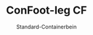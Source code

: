 ---
title: "ConFoot-leg CF"
subtitle: "Standard-Containerbein"
mainImage: "/images/products/confoot-leg-cf-main.jpg"
gallery:
  - "/images/products/confoot-leg-cf-1.jpg"
  - "/images/products/confoot-leg-cf-2.jpg"
  - "/images/products/confoot-leg-cf-3.jpg"
shortDescription: "Der ConFoot-leg CF ist unser Standardmodell eines Containerbeins, das die für das Bewegen und Entladen von Containern benötigte Zeit reduziert, indem Container zum Entladen stehen gelassen werden können, sodass die Fahrer nicht warten müssen."
technicalDescription: "Das CF-Modell ermöglicht es, Container als zusätzlichen Stauraum zu nutzen und gleichzeitig jederzeit transportbereit zu bleiben – fahren Sie einfach den Anhänger unter den Container, und die Fahrt geht weiter."
videoID: "C2KwnEb-npU"
specifications:
  - name: "Gewicht"
    value: "24 kg pro Bein"
  - name: "Tragfähigkeit"
    value: "34 Tonnen"
  - name: "Einstellbereich"
    value: "1.043 mm bis 1.448 mm"
  - name: "Material"
    value: "Hochwertiger Stahl"
price: "3.500 EUR"
priceVAT: "4.235 EUR"
pricingNotes: "Mengenrabatte verfügbar. Kontaktieren Sie uns für Details."
buyLink: "/contact"
howToUse: |
  1. Positionieren Sie das CF-Bein am Eckblech des Containers
  2. Betätigen Sie den Verriegelungsmechanismus
  3. Passen Sie die Höhe bei Bedarf im Bereich von 1.043 mm bis 1.448 mm an
  4. Wiederholen Sie den Vorgang für alle erforderlichen Ecken
  5. Senken Sie den Anhänger ab und fahren Sie davon, wobei der Container auf den Beinen verbleibt
benefits:
  - title: "Zeiteinsparung"
    description: "Verringert die für das Bewegen und Entladen von Containern benötigte Zeit, da Container zum Entladen stehen bleiben können"
  - title: "Fahrereffizienz"
    description: "Fahrer müssen während des Entladens nicht warten und können sich anderen Aufgaben widmen"
  - title: "Zusätzlicher Stauraum"
    description: "Container können als zusätzlicher Stauraum genutzt werden, wenn sie nicht im Transport sind"
  - title: "Bereit zur Mobilität"
    description: "Container sind jederzeit transportbereit – fahren Sie einfach den Anhänger unter den Container, um die Fahrt fortzusetzen"
  - title: "Vielseitige Einsatzmöglichkeiten"
    description: "Geeignet für den allgemeinen Einsatz, für Lagerung, Tankcontainer und verschiedene Branchen"
  - title: "Kostenoptimierung"
    description: "Optimiert Kosten und Zeiteinsatz durch Rationalisierung von Transport- und Lagerprozessen"
articleContent: |
  ## Was ist der ConFoot-leg CF?

  Der ConFoot-leg CF ist das Standardmodell eines Containerbeins, das entwickelt wurde, um Transport-, Lager- und Logistikprozesse zu vereinfachen. Diese vielseitige Lösung verkürzt die Zeit, die für das Bewegen und Entladen von Containern benötigt wird, indem Container zum Entladen stehen gelassen werden – sodass Fahrer nicht warten müssen. Das CF-Modell verwandelt Schiffscontainer in flexible Lagereinheiten, die jederzeit transportbereit bleiben.

  ## Wichtige Vorteile für Transport und Logistik

  Der ConFoot-leg CF bietet erhebliche betriebliche Vorteile für Unternehmen im Containertransport und in der Logistik. Indem Container während des Entladens auf den Beinen stehen bleiben können, lässt sich die Auslastung der Flotte optimieren. Fahrer können Container abstellen und unmittelbar mit dem nächsten Auftrag fortfahren, wodurch kostspielige Wartezeiten beim Be- und Entladen entfallen.

  Darüber hinaus können Container, die mit CF-Beinen ausgestattet sind, als wertvoller zusätzlicher Stauraum genutzt werden, wenn sie nicht im Transport sind. Sie bleiben jederzeit fahrbereit – fahren Sie einfach mit einem Anhänger unter den Container und die Fahrt setzt sich fort. Diese Vielseitigkeit macht den CF zu einer idealen Lösung für Unternehmen, die ihre Logistikeffizienz und Lagerkapazität verbessern möchten.

  ## Funktionsweise

  Der ConFoot-leg CF wird sicher an den Eckblechen des Containers befestigt und bietet stabilen Halt, während der Container zum Be-, Entladen oder zur Lagerung positioniert wird. Die Beine verfügen über einen Einstellbereich von 1.043 mm bis 1.448 mm, was eine vielseitige Positionierung in unterschiedlichen Einsatzumgebungen ermöglicht. Jedes Bein wiegt 24 kg, was die Handhabung für die Bediener erleichtert, während das System eine beträchtliche Tragfähigkeit von 34 Tonnen aufweist.

  Die Installation erfolgt in wenigen Schritten:
  1. Positionieren Sie die CF-Beine an den Eckblechen des Containers
  2. Betätigen Sie den Verriegelungsmechanismus, um die Beine zu sichern
  3. Passen Sie die Höhe je nach Bedarf an
  4. Senken Sie den Anhänger ab und fahren Sie davon, wobei der Container sicher auf den Beinen gestützt wird

  Wenn es Zeit ist, den Container zu bewegen, fahren Sie einfach den Anhänger erneut unter ihn, sichern den Container am Anhänger, entfernen die Beine und setzen die Fahrt fort.

  ## Anwendungsbereiche des ConFoot-leg CF

  ### Transportunternehmen
  Transportunternehmen profitieren erheblich von der Fähigkeit des CF, die Flottenauslastung zu optimieren. Fahrer können Container an Kundendienststellen absetzen und unmittelbar mit dem nächsten Auftrag fortfahren, anstatt auf Be- und Entladevorgänge zu warten. Diese Effizienz steigert die Produktivität der vorhandenen Anhängerflotte und senkt die Betriebskosten.

  ### Lagerung und Distribution
  Im Bereich Lagerung und Distribution bietet der CF wertvolle Flexibilität beim Steuern von Containerströmen. Container können auf CF-Beinen in temporären Lagerbereichen positioniert werden, wodurch während Spitzenzeiten zusätzliche Pufferkapazitäten entstehen. Dieser Ansatz reduziert Engpässe an den Ladedocks und ermöglicht eine effizientere Planung von Be- und Entladevorgängen.

  ### Produktionsstätten
  Produktionsstätten können CF-ausgestattete Container als flexiblen zusätzlichen Stauraum für Rohmaterialien oder Fertigprodukte nutzen. Durch die Platzierung der Container in der Nähe der Produktionsbereiche können Materialien bei Bedarf schnell abgerufen werden, was die Handhabungskosten senkt und die Produktionseffizienz steigert.

  ### Einzelhandel
  Einzelhandelsunternehmen können CF-Beine für saisonale Lagerlösungen verwenden, indem sie Container an strategisch günstigen Standorten positionieren, um das Bestandsmanagement während Hochphasen zu unterstützen. Dieser Ansatz bietet kostengünstig zusätzliche Kapazitäten, ohne dass eine dauerhafte Erweiterung der Einrichtungen notwendig ist.

  ## Technische Spezifikationen

  - **Tragfähigkeit**: 34 Tonnen
  - **Gewicht**: 24 kg pro Bein
  - **Einstellbereich**: 1.043 mm bis 1.448 mm
  - **Material**: Hochwertiger Stahl mit robuster Oberfläche
  - **Kompatibilität**: Standard-Eckbleche von Schiffscontainern

  Der ConFoot-leg CF stellt eine praktische Lösung zur Optimierung von Transport- und Lagerprozessen dar und bietet Unternehmen die Möglichkeit, Kosten und Zeiteinsatz zu reduzieren. Indem Container zum Entladen stehen gelassen und gleichzeitig als zusätzlicher Stauraum genutzt werden können, hilft der CF Unternehmen, eine höhere Effizienz und Flexibilität in ihren Containerhandhabungsprozessen zu erreichen.
---